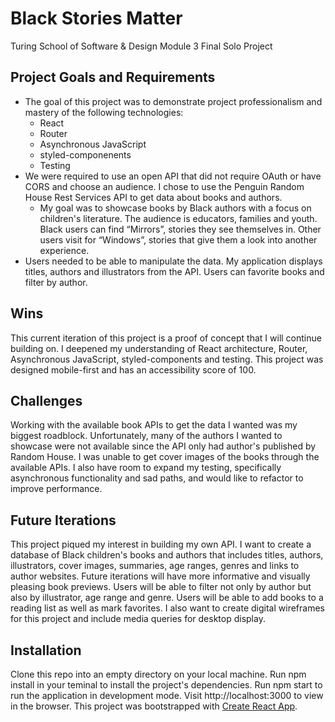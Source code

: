 # Black Stories Matter
Turing School of Software & Design Module 3 Final Solo Project

## Project Goals and Requirements
- The goal of this project was to demonstrate project professionalism and mastery of the following technologies:
    - React
    - Router
    - Asynchronous JavaScript
    - styled-componenents
    - Testing
- We were required to use an open API that did not require OAuth or have CORS and choose an audience. I chose to use the Penguin Random House Rest Services API to get data about books and authors.
   - My goal was to showcase books by Black authors with a focus on children's literature. The audience is educators, families and youth. Black users can find “Mirrors”, stories they see themselves in. Other users visit for “Windows”, stories that give them a look into another experience. 
- Users needed to be able to manipulate the data. My application displays titles, authors and illustrators from the API. Users can favorite books and filter by author.

## Wins
This current iteration of this project is a proof of concept that I will continue building on. I deepened my understanding of React architecture, Router, Asynchronous JavaScript, styled-components and testing. This project was designed mobile-first and has an accessibility score of 100.

## Challenges
Working with the available book APIs to get the data I wanted was my biggest roadblock. Unfortunately, many of the authors I wanted to showcase were not available since the API only had author's published by Random House. I was unable to get cover images of the books through the available APIs. I also have room to expand my testing, specifically asynchronous functionality and sad paths, and would like to refactor to improve performance. 

## Future Iterations
This project piqued my interest in building my own API. I want to create a database of Black children's books and authors that includes titles, authors, illustrators, cover images, summaries, age ranges, genres and links to author websites.
Future iterations will have more informative and visually pleasing book previews. Users will be able to filter not only by author but also by illustrator, age range and genre. Users will be able to add books to a reading list as well as mark favorites. I also want to create digital wireframes for this project and include media queries for desktop display.

## Installation
Clone this repo into an empty directory on your local machine.
Run npm install in your teminal to install the project's dependencies.
Run npm start to run the application in development mode.
Visit http://localhost:3000 to view in the browser.
This project was bootstrapped with [Create React App](https://github.com/facebook/create-react-app).
